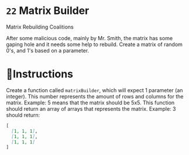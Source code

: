 # `22` Matrix Builder

Matrix Rebuilding Coalitions

After some malicious code, mainly by Mr. Smith, the matrix has some gaping hole and it needs some help to rebuild. Create a matrix of random 0's, and 1's based on a parameter.

# 📝Instructions
Create a function called `matrixBuilder`, which will expect 1 parameter (an integer). 
This number represents the amount of rows and columns for the matrix. Example: 
5 means that the matrix should be 5x5. 
This function should return an array of arrays that represents the matrix. Example: 3 should return:
```md
[
  [1, 1, 1],
  [1, 1, 1],
  [1, 1, 1]
]
```


